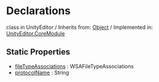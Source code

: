 # Declarations
class in UnityEditor
 / Inherits from: <a href="https://docs.unity3d.com/6000.0/Documentation/ScriptReference/Object.html">Object</a> / Implemented in: <a href="https://docs.unity3d.com/6000.0/Documentation/ScriptReference/UnityEditor.CoreModule.html">UnityEditor.CoreModule</a>
## Static Properties
- <a href="https://docs.unity3d.com/6000.0/Documentation/ScriptReference/Declarations-fileTypeAssociations.html">fileTypeAssociations</a> : WSAFileTypeAssociations
- <a href="https://docs.unity3d.com/6000.0/Documentation/ScriptReference/Declarations-protocolName.html">protocolName</a> : String
